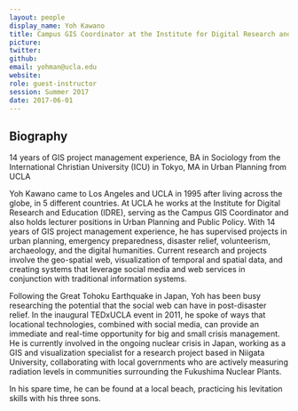 ```yaml
---
layout: people
display_name: Yoh Kawano
title: Campus GIS Coordinator at the Institute for Digital Research and Education
picture: 
twitter:
github: 
email: yohman@ucla.edu
website:
role: guest-instructor
session: Summer 2017
date: 2017-06-01
--- 
```

## Biography

14 years of GIS project management experience, BA in Sociology from the International Christian University (ICU) in Tokyo, MA in Urban Planning from UCLA

Yoh Kawano came to Los Angeles and UCLA in 1995 after living across the globe, in 5 different countries. At UCLA he works at the Institute for Digital Research and Education (IDRE), serving as the Campus GIS Coordinator and also holds lecturer positions in Urban Planning and Public Policy. With 14 years of GIS project management experience, he has supervised projects in urban planning, emergency preparedness, disaster relief, volunteerism, archaeology, and the digital humanities. Current research and projects involve the geo-spatial web, visualization of temporal and spatial data, and creating systems that leverage social media and web services in conjunction with traditional information systems.

Following the Great Tohoku Earthquake in Japan, Yoh has been busy researching the potential that the social web can have in post-disaster relief. In the inaugural TEDxUCLA event in 2011, he spoke of ways that locational technologies, combined with social media, can provide an immediate and real-time opportunity for big and small crisis management. He is currently involved in the ongoing nuclear crisis in Japan, working as a GIS and visualization specialist for a research project based in Niigata University, collaborating with local governments who are actively measuring radiation levels in communities surrounding the Fukushima Nuclear Plants.

In his spare time, he can be found at a local beach, practicing his levitation skills with his three sons.